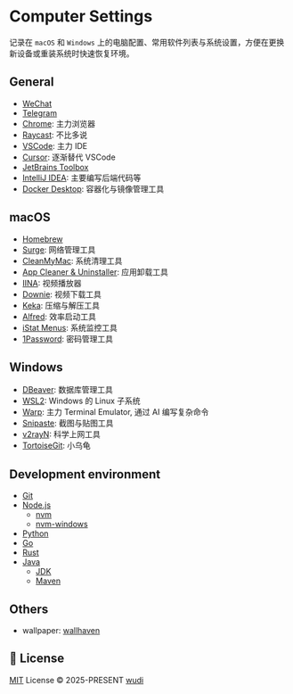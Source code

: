 # Computer Settings

记录在 `macOS` 和 `Windows` 上的电脑配置、常用软件列表与系统设置，方便在更换新设备或重装系统时快速恢复环境。

## General

- [WeChat](https://weixin.qq.com/)
- [Telegram](https://telegram.org/)
- [Chrome](https://www.google.com/chrome/): 主力浏览器
- [Raycast](https://www.raycast.com/): 不比多说
- [VSCode](https://code.visualstudio.com/): 主力 IDE
- [Cursor](https://cursor.com/): 逐渐替代 VSCode
- [JetBrains Toolbox](https://www.jetbrains.com/toolbox-app/)
- [IntelliJ IDEA](https://www.jetbrains.com/idea/): 主要编写后端代码等
- [Docker Desktop](https://www.docker.com/): 容器化与镜像管理工具

## macOS

- [Homebrew](https://brew.sh/)
- [Surge](https://nssurge.com/): 网络管理工具
- [CleanMyMac](https://cleanmymac.com/): 系统清理工具
- [App Cleaner & Uninstaller](https://app-cleaner.com/): 应用卸载工具
- [IINA](https://iina.io/): 视频播放器
- [Downie](https://software.charliemonroe.net/downie/): 视频下载工具
- [Keka](https://www.keka.io/): 压缩与解压工具
- [Alfred](https://www.alfredapp.com/): 效率启动工具
- [iStat Menus](https://bjango.com/mac/istatmenus/): 系统监控工具
- [1Password](https://1password.com/): 密码管理工具

## Windows

- [DBeaver](https://dbeaver.io/): 数据库管理工具
- [WSL2](https://docs.microsoft.com/en-us/windows/wsl/install): Windows 的 Linux 子系统
- [Warp](https://www.warp.dev/): 主力 Terminal Emulator, 通过 AI 编写复杂命令
- [Snipaste](https://snipaste.com/): 截图与贴图工具
- [v2rayN](https://github.com/2dust/v2rayN): 科学上网工具
- [TortoiseGit](https://tortoisegit.org/): 小乌龟

## Development environment

- [Git](https://git-scm.com/)
- [Node.js](https://nodejs.org/)
  - [nvm](https://github.com/nvm-sh/nvm)
  - [nvm-windows](https://github.com/coreybutler/nvm-windows)
- [Python](https://www.python.org/)
- [Go](https://go.dev/)
- [Rust](https://www.rust-lang.org/)
- [Java](https://www.java.com/)
  - [JDK](https://adoptium.net/)
  - [Maven](https://maven.apache.org/)

## Others

- wallpaper: [wallhaven](https://wallhaven.cc/w/5w2wz9)

## 📜 License

[MIT](./LICENSE) License &copy; 2025-PRESENT [wudi](https://github.com/WuChenDi)
